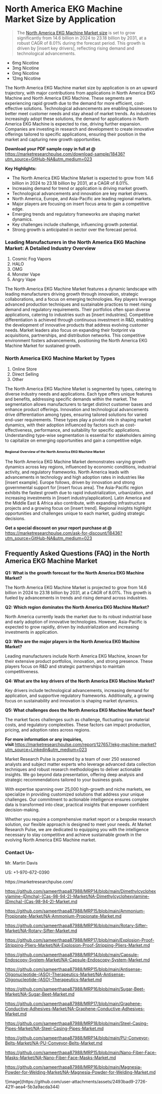 <h1>North America EKG Machine Market&nbsp;Size by Application</h1><blockquote><p>The <a href="https://marketresearchpulse.com/download-sample/18436?utm_source=GitHub-NA&amp;utm_medium=023">North America EKG Machine Market size</a> is set to grow significantly from 14.6 billion in 2024 to 23.18 billion by 2031, at a robust CAGR of 8.01% during the forecast period. This growth is driven by [insert key drivers], reflecting rising demand and technological advancements.</p></blockquote><ul><li>6mg Nicotine<li> 3mg Nicotine<li> 0mg Nicotine<li> 12mg Nicotine</li></ul><p>The North America EKG Machine market size by application is on an upward trajectory, with major contributions from applications in North America EKG Machine and North America EKG Machine. These segments are experiencing rapid growth due to the demand for more efficient, cost-effective solutions. Technological advancements are enabling businesses to better meet customer needs and stay ahead of market trends. As industries increasingly adopt these solutions, the demand for applications in North America EKG Machine is expected to rise, driving further expansion. Companies are investing in research and development to create innovative offerings tailored to specific applications, ensuring their position in the market and capturing new growth opportunities.</p><p><strong>Download your PDF sample copy in full at @ </strong><a href="https://marketresearchpulse.com/download-sample/18436?utm_source=GitHub-NA&amp;utm_medium=023">https://marketresearchpulse.com/download-sample/18436?utm_source=GitHub-NA&amp;utm_medium=023</a></p><p><strong>Key Highlights: </strong></p><ul><li>The North America EKG Machine Market is expected to grow from 14.6 billion in 2024 to 23.18 billion by 2031, at a CAGR of 8.01%.</li><li>Increasing demand for trend or application is driving market growth.</li><li>Technological advancements and innovation are key market drivers.</li><li>North America, Europe, and Asia-Pacific are leading regional markets.</li><li>Major players are focusing on insert focus area to gain a competitive edge.</li><li>Emerging trends and regulatory frameworks are shaping market dynamics.</li><li>Key challenges include challenge, influencing growth potential.</li><li>Strong growth is anticipated in sector over the forecast period.</li></ul><h3>Leading Manufacturers in the North America EKG Machine Market: A Detailed Industry Overview</h3><ol><li>Cosmic Fog Vapors</li><li>HALO</li><li>OMG</li><li>Monster Vape</li><li>Angry Vape</li></ol><div class="flex max-w-full flex-col flex-grow"><div class="min-h-8 text-message flex w-full flex-col items-end gap-2 whitespace-normal break-words [.text-message+&amp;]:mt-5" dir="auto" data-message-author-role="assistant" data-message-id="fd8432e4-4910-450d-b182-61b7bfb0a01f" data-message-model-slug="gpt-4o"><div class="flex w-full flex-col gap-1 empty:hidden first:pt-[3px]"><div class="markdown prose w-full break-words dark:prose-invert light"><p>The North America EKG Machine Market features a dynamic landscape with leading manufacturers driving growth through innovation, strategic collaborations, and a focus on emerging technologies. Key players leverage advanced production techniques and sustainable practices to meet rising demand and regulatory requirements. Their portfolios often span diverse applications, catering to industries such as [insert industries]. Competitive differentiation is achieved through continuous investment in R&amp;D, enabling the development of innovative products that address evolving customer needs. Market leaders also focus on expanding their footprint via acquisitions, partnerships, and distribution networks. This competitive environment fosters advancements, positioning the North America EKG Machine Market for sustained growth.</p></div></div></div></div><h3>North America EKG Machine Market by Types</h3><ol><li>Online Store<li> Direct Selling<li> Other</li></ol><div class="flex max-w-full flex-col flex-grow"><div class="min-h-8 text-message flex w-full flex-col items-end gap-2 whitespace-normal break-words [.text-message+&amp;]:mt-5" dir="auto" data-message-author-role="assistant" data-message-id="084470be-0bb7-4664-bddf-5156b4f41249" data-message-model-slug="gpt-4o-mini"><div class="flex w-full flex-col gap-1 empty:hidden first:pt-[3px]"><div class="markdown prose w-full break-words dark:prose-invert light"><p>The North America EKG Machine Market is segmented by types, catering to diverse industry needs and applications. Each type offers unique features and benefits, addressing specific demands within the market. The segmentation allows manufacturers to target distinct customer bases and enhance product offerings. Innovation and technological advancements drive differentiation among types, ensuring tailored solutions for varied end-user requirements. These types play a pivotal role in shaping market dynamics, with their adoption influenced by factors such as cost-effectiveness, performance, and suitability for specific applications. Understanding type-wise segmentation is essential for stakeholders aiming to capitalize on emerging opportunities and gain a competitive edge.</p></div></div></div></div><h3><span style="font-size: 11px;">Regional Overview of the North America EKG Machine Market</span></h3><div class="flex max-w-full flex-col flex-grow"><div class="min-h-8 text-message flex w-full flex-col items-end gap-2 whitespace-normal break-words [.text-message+&amp;]:mt-5" dir="auto" data-message-author-role="assistant" data-message-id="e9038762-ce64-4e30-91c9-9bd413514231" data-message-model-slug="gpt-4o-mini"><div class="flex w-full flex-col gap-1 empty:hidden first:pt-[3px]"><div class="markdown prose w-full break-words dark:prose-invert light"><p>The North America EKG Machine Market demonstrates varying growth dynamics across key regions, influenced by economic conditions, industrial activity, and regulatory frameworks. North America leads with advancements in technology and high adoption rates in industries like [insert example]. Europe follows, driven by innovation and strong governmental support for [insert focus area]. The Asia-Pacific region exhibits the fastest growth due to rapid industrialization, urbanization, and increasing investments in [insert industry/application]. Latin America and the Middle East &amp; Africa also contribute, with expanding infrastructure projects and a growing focus on [insert trend]. Regional insights highlight opportunities and challenges unique to each market, guiding strategic decisions.</p></div></div></div></div><p><strong>Get a special discount on your report purchase at @ </strong><a href="https://marketresearchpulse.com/ask-for-discount/18436?utm_source=GitHub-NA&amp;utm_medium=023">https://marketresearchpulse.com/ask-for-discount/18436?utm_source=GitHub-NA&amp;utm_medium=023</a></p><h2>Frequently Asked Questions (FAQ) in the North America EKG Machine Market</h2><p><strong>Q1: What is the growth forecast for the North America EKG Machine Market?</strong></p><p>The North America EKG Machine Market is projected to grow from 14.6 billion in 2024 to 23.18 billion by 2031, at a CAGR of 8.01%. This growth is fueled by advancements in trends and rising demand across industries.</p><p><strong>Q2: Which region dominates the North America EKG Machine Market?</strong></p><p>North America currently leads the market due to its robust industrial base and early adoption of innovative technologies. However, Asia-Pacific is expected to grow rapidly, driven by industrialization and increasing investments in application.</p><p><strong>Q3: Who are the major players in the North America EKG Machine Market?</strong></p><p>Leading manufacturers include North America EKG Machine, known for their extensive product portfolios, innovation, and strong presence. These players focus on R&amp;D and strategic partnerships to maintain competitiveness.</p><p><strong>Q4: What are the key drivers of the North America EKG Machine Market?</strong></p><p>Key drivers include technological advancements, increasing demand for application, and supportive regulatory frameworks. Additionally, a growing focus on sustainability and innovation is shaping market dynamics.</p><p><strong>Q5: What challenges does the North America EKG Machine Market face?</strong></p><p>The market faces challenges such as challenge, fluctuating raw material costs, and regulatory complexities. These factors can impact production, pricing, and adoption rates across regions.</p><p><strong>For more information or any inquiries, visit&nbsp;</strong><a href="https://marketresearchpulse.com/report/127657/ekg-machine-market?utm_source=Linkedin&utm_medium=023">https://marketresearchpulse.com/report/127657/ekg-machine-market?utm_source=Linkedin&utm_medium=023</a></p><p>Market Research Pulse is powered by a team of over 250 seasoned analysts and subject matter experts who leverage advanced data collection techniques and robust research methodologies to deliver actionable insights. We go beyond data presentation, offering deep analysis and strategic recommendations tailored to your business goals.</p><p>With expertise spanning over 25,000 high-growth and niche markets, we specialize in providing customized solutions that address your unique challenges. Our commitment to actionable intelligence ensures complex data is transformed into clear, practical insights that empower confident decision-making.</p><p>Whether you require a comprehensive market report or a bespoke research solution, our flexible approach is designed to meet your needs. At Market Research Pulse, we are dedicated to equipping you with the intelligence necessary to stay competitive and achieve sustainable growth in the evolving North America EKG Machine market.</p><h3><strong>Contact Us-</strong></h3><p>Mr. Martin Davis</p><p>US: +1-970-672-0390</p><p>https://marketresearchpulse.com/</p><p><a href="https://github.com/sameerthapa87988/MRP14/blob/main/Dimethylcyclohexylamine-(Dmcha)-(Cas-98-94-2)-Market/NA-Dimethylcyclohexylamine-(Dmcha)-(Cas-98-94-2)-Market.md">https://github.com/sameerthapa87988/MRP14/blob/main/Dimethylcyclohexylamine-(Dmcha)-(Cas-98-94-2)-Market/NA-Dimethylcyclohexylamine-(Dmcha)-(Cas-98-94-2)-Market.md</a></p><p><a href="https://github.com/sameerthapa87988/MRP15/blob/main/Ammonium-Propionate-Market/NA-Ammonium-Propionate-Market.md">https://github.com/sameerthapa87988/MRP15/blob/main/Ammonium-Propionate-Market/NA-Ammonium-Propionate-Market.md</a></p><p><a href="https://github.com/sameerthapa87988/MRP16/blob/main/Rotary-Sifter-Market/NA-Rotary-Sifter-Market.md">https://github.com/sameerthapa87988/MRP16/blob/main/Rotary-Sifter-Market/NA-Rotary-Sifter-Market.md</a></p><p><a href="https://github.com/sameerthapa87988/MRP17/blob/main/Explosion-Proof-Stripping-Pliers-Market/NA-Explosion-Proof-Stripping-Pliers-Market.md">https://github.com/sameerthapa87988/MRP17/blob/main/Explosion-Proof-Stripping-Pliers-Market/NA-Explosion-Proof-Stripping-Pliers-Market.md</a></p><p><a href="https://github.com/sameerthapa87988/MRP14/blob/main/Capsule-Endoscopy-System-Market/NA-Capsule-Endoscopy-System-Market.md">https://github.com/sameerthapa87988/MRP14/blob/main/Capsule-Endoscopy-System-Market/NA-Capsule-Endoscopy-System-Market.md</a></p><p><a href="https://github.com/sameerthapa87988/MRP15/blob/main/Antisense-Oligonucleotide-(ASO)-Therapeutics-Market/NA-Antisense-Oligonucleotide-(ASO)-Therapeutics-Market.md">https://github.com/sameerthapa87988/MRP15/blob/main/Antisense-Oligonucleotide-(ASO)-Therapeutics-Market/NA-Antisense-Oligonucleotide-(ASO)-Therapeutics-Market.md</a></p><p><a href="https://github.com/sameerthapa87988/MRP16/blob/main/Sugar-Beet-Market/NA-Sugar-Beet-Market.md">https://github.com/sameerthapa87988/MRP16/blob/main/Sugar-Beet-Market/NA-Sugar-Beet-Market.md</a></p><p><a href="https://github.com/sameerthapa87988/MRP17/blob/main/Graphene-Conductive-Adhesives-Market/NA-Graphene-Conductive-Adhesives-Market.md">https://github.com/sameerthapa87988/MRP17/blob/main/Graphene-Conductive-Adhesives-Market/NA-Graphene-Conductive-Adhesives-Market.md</a></p><p><a href="https://github.com/sameerthapa87988/MRP18/blob/main/Steel-Casing-Pipes-Market/NA-Steel-Casing-Pipes-Market.md">https://github.com/sameerthapa87988/MRP18/blob/main/Steel-Casing-Pipes-Market/NA-Steel-Casing-Pipes-Market.md</a></p><p><a href="https://github.com/sameerthapa87988/MRP14/blob/main/PU-Conveyor-Belts-Market/NA-PU-Conveyor-Belts-Market.md">https://github.com/sameerthapa87988/MRP14/blob/main/PU-Conveyor-Belts-Market/NA-PU-Conveyor-Belts-Market.md</a></p><p><a href="https://github.com/sameerthapa87988/MRP15/blob/main/Nano-Fiber-Face-Masks-Market/NA-Nano-Fiber-Face-Masks-Market.md">https://github.com/sameerthapa87988/MRP15/blob/main/Nano-Fiber-Face-Masks-Market/NA-Nano-Fiber-Face-Masks-Market.md</a></p><p><a href="https://github.com/sameerthapa87988/MRP16/blob/main/Magnesia-Powder-for-Welding-Market/NA-Magnesia-Powder-for-Welding-Market.md">https://github.com/sameerthapa87988/MRP16/blob/main/Magnesia-Powder-for-Welding-Market/NA-Magnesia-Powder-for-Welding-Market.md</a></p>
![image](https://github.com/user-attachments/assets/2493bad9-2726-421f-aea4-5b3a9acda344)
